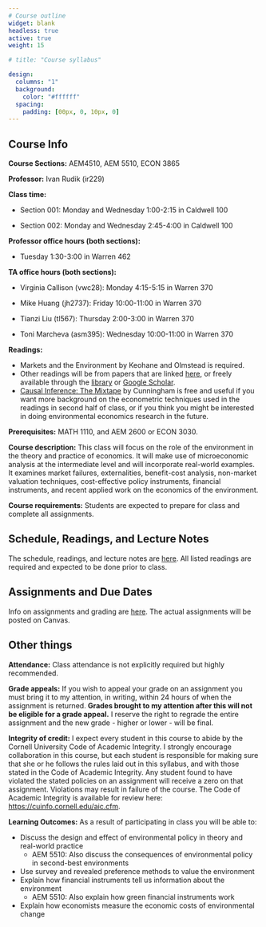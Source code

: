 ```yaml
---
# Course outline
widget: blank
headless: true
active: true
weight: 15

# title: "Course syllabus"

design: 
  columns: "1"
  background:
    color: "#ffffff"
  spacing:
    padding: [00px, 0, 10px, 0]
---
```


## Course Info

**Course Sections:** AEM4510, AEM 5510, ECON 3865

**Professor:** Ivan Rudik (ir229)

**Class time:**

- Section 001: Monday and Wednesday 1:00-2:15 in Caldwell 100

- Section 002: Monday and Wednesday 2:45-4:00 in Caldwell 100

**Professor office hours (both sections):**

- Tuesday 1:30-3:00 in Warren 462

**TA office hours (both sections):**

- Virginia Callison (vwc28): Monday 4:15-5:15 in Warren 370

- Mike Huang (jh2737): Friday 10:00-11:00 in Warren 370

- Tianzi Liu (tl567): Thursday 2:00-3:00 in Warren 370

- Toni Marcheva (asm395): Wednesday 10:00-11:00 in Warren 370

**Readings:**

- Markets and the Environment by Keohane and Olmstead is required.
- Other readings will be from papers that are linked [here](/lecture-notes/), or freely available through the [library](https://www.library.cornell.edu/) or [Google Scholar](https://scholar.google.com/).
- [Causal Inference: The Mixtape](https://mixtape.scunning.com/) by Cunningham is free and useful if you want more background on the econometric techniques used in the readings in second half of class, or if you think you might be interested in doing environmental economics research in the future.

**Prerequisites:** MATH 1110, and AEM 2600 or ECON 3030.

**Course description:** This class will focus on the role of the environment in the theory and practice of economics. It will make use of microeconomic analysis at the intermediate level and will incorporate real-world examples. It examines market failures, externalities, benefit-cost analysis, non-market valuation techniques, cost-effective policy instruments, financial instruments, and recent applied work on the economics of the environment. 

**Course requirements:** Students are expected to prepare for class and complete all assignments.

## Schedule, Readings, and Lecture Notes

The schedule, readings, and lecture notes are [here](/lecture-notes/). All listed readings are required and expected to be done prior to class.

## Assignments and Due Dates

Info on assignments and grading are [here](/assignments/). The actual assignments will be posted on Canvas.

## Other things

**Attendance:** Class attendance is not explicitly required but highly recommended.

**Grade appeals:** If you wish to appeal your grade on an assignment you must bring it to my attention, in writing, within 24 hours of when the assignment is returned.  **Grades brought to my attention after this will not be eligible for a grade appeal.** I reserve the right to regrade the entire assignment and the new grade - higher or lower - will be final.

**Integrity of credit:** I expect every student in this course to abide by the Cornell University Code of Academic Integrity. I strongly encourage collaboration in this course, but each student is responsible for making sure that she or he follows the rules laid out in this syllabus, and with those stated in the Code of Academic Integrity. Any student found to have violated the stated policies on an assignment will receive a zero on that assignment. Violations may result in failure of the course. The Code of Academic Integrity is available for review here: https://cuinfo.cornell.edu/aic.cfm.

<!-- **Coding:** We will be using [RStudio Cloud](https://rstudio.cloud) for coding. You should not need to install or download anything for what we do in class or for problem sets. If you prefer to do the work on your actual computer install R and RStudio.  -->

**Learning Outcomes:** As a result of participating in class you will be able to:
  - Discuss the design and effect of environmental policy in theory and real-world practice
      - AEM 5510: Also discuss the consequences of environmental policy in second-best environments
  - Use survey and revealed preference methods to value the environment
  - Explain how financial instruments tell us information about the environment
      - AEM 5510: Also explain how green financial instruments work
  - Explain how economists measure the economic costs of environmental change
